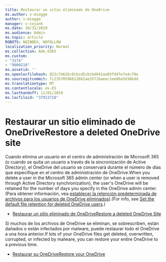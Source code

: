```yaml
---
title: Restaurar un sitio eliminado de OneDrive
ms.author: v-miegge
author: v-miegge
manager: v-cojank
ms.date: 10/31/2019
ms.audience: Admin
ms.topic: article
ROBOTS: NOINDEX, NOFOLLOW
localization_priority: Normal
ms.collection: Adm_O365
ms.custom:
- "3174"
- "9000210"
ms.assetid: ''
ms.openlocfilehash: 822c7462bc0cbcd5cbcb4041aa93fd47e7a4c70e
ms.sourcegitcommit: fc2357059b6126b2ae3571baeec1ee89a5d36bdd
ms.translationtype: MT
ms.contentlocale: es-ES
ms.lasthandoff: 11/01/2019
ms.locfileid: "37913718"
---
```

# <a name="restore-a-deleted-onedrive-site"></a><span data-ttu-id="e5205-102">Restaurar un sitio eliminado de OneDrive</span><span class="sxs-lookup"><span data-stu-id="e5205-102">Restore a deleted OneDrive site</span></span>

<span data-ttu-id="e5205-103">Cuando elimina un usuario en el centro de administración de Microsoft 365 (o cuando se quita un usuario a través de la sincronización de Active Directory), el OneDrive del usuario se conservará durante el número de días que especifique en el centro de administración de OneDrive.</span><span class="sxs-lookup"><span data-stu-id="e5205-103">When you delete a user in the Microsoft 365 admin center (or when a user is removed through Active Directory synchronization), the user's OneDrive will be retained for the number of days you specify in the OneDrive admin center.</span></span> <span data-ttu-id="e5205-104">(Para obtener información, vea [establecer la retención predeterminada de archivos para los usuarios de OneDrive eliminados](https://docs.microsoft.com/onedrive/set-retention)).</span><span class="sxs-lookup"><span data-stu-id="e5205-104">(For info, see [Set the default file retention for deleted OneDrive users](https://docs.microsoft.com/onedrive/set-retention).)</span></span>

* [<span data-ttu-id="e5205-105">Restaurar un sitio eliminado de OneDrive</span><span class="sxs-lookup"><span data-stu-id="e5205-105">Restore a deleted OneDrive Site</span></span>](https://docs.microsoft.com/onedrive/restore-deleted-onedrive)

<span data-ttu-id="e5205-106">Si muchos de los archivos de OneDrive se eliminan, se sobrescriben, están dañados o están infectados por malware, puede restaurar todo el OneDrive a una hora anterior.</span><span class="sxs-lookup"><span data-stu-id="e5205-106">If lots of your OneDrive files get deleted, overwritten, corrupted, or infected by malware, you can restore your entire OneDrive to a previous time.</span></span>

* [<span data-ttu-id="e5205-107">Restaurar su OneDrive</span><span class="sxs-lookup"><span data-stu-id="e5205-107">Restore your OneDrive</span></span>](https://support.office.com/article/Restore-your-OneDrive-fa231298-759d-41cf-bcd0-25ac53eb8a15)